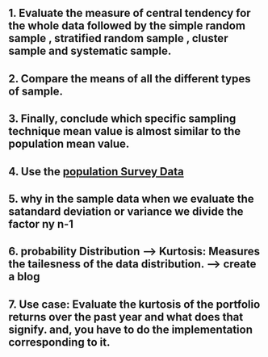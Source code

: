 ## 1. Evaluate the measure of central tendency for the whole data followed by the simple random sample , stratified random sample , cluster sample and systematic sample.

## 2. Compare the means of all the different types of sample.

## 3. Finally, conclude which specific sampling technique mean value is almost similar to the population mean value. 

## 4. Use the [population Survey Data](Population_Survey_Data_lyst1750274390196.csv)

## 5. why in the sample data when we evaluate the satandard deviation or variance we divide the factor ny n-1

## 6. probability Distribution --> Kurtosis: Measures the tailesness of the data distribution. --> create a blog

## 7. Use case: Evaluate the kurtosis of the portfolio returns over the past year and what does that signify. and, you have to do the implementation corresponding to it.



